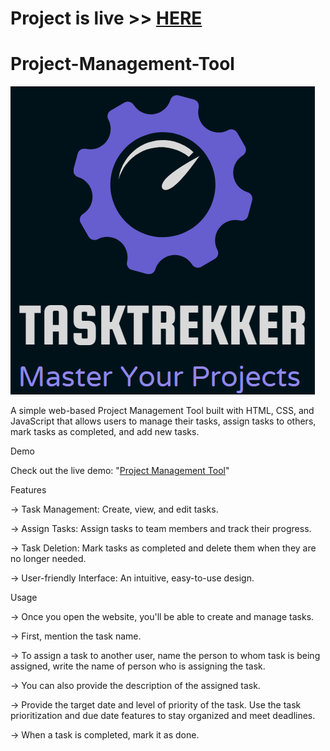 # Project is live >>  [HERE](https://anshika2509.github.io/Project-Management-Tool/)
# Project-Management-Tool



![alt text](https://github.com/Anshika2509/Project-Management-Tool/blob/main/clock%20work.png)


A simple web-based Project Management Tool built with HTML, CSS, and JavaScript that allows users to manage their tasks, assign tasks to others, mark tasks as completed, and add new tasks.

Demo

Check out the live demo: "[Project Management Tool](https://www.linkedin.com/in/anshika-267942229)"

Features

-> Task Management: Create, view, and edit tasks.

-> Assign Tasks: Assign tasks to team members and track their progress.

-> Task Deletion: Mark tasks as completed and delete them when they are no longer needed.

-> User-friendly Interface: An intuitive, easy-to-use design.


Usage

-> Once you open the website, you'll be able to create and manage tasks.

-> First, mention the task name.

-> To assign a task to another user, name the person to whom task is being assigned, write the name of person who is assigning the task.

-> You can also provide the description of the assigned task.

-> Provide the target date and level of priority of the task. Use the task prioritization and due date features to stay organized and meet deadlines. 

-> When a task is completed, mark it as done.
